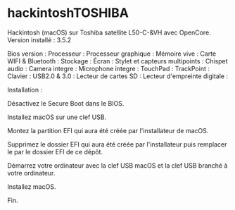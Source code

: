 # hackintoshTOSHIBA

Hackintosh (macOS) sur Toshiba satellite L50-C-&VH avec OpenCore.
Version installé : 3.5.2 

Bios version : 
Processeur : 
Processeur graphique : 
Mémoire vive : 
Carte WIFI & Bluetooth : 
Stockage : 
Écran : 
Stylet et capteurs multipoints : 
Chispet audio : 
Camera integre : 
Microphone integre : 
TouchPad : 
TrackPoint : 
Clavier : 
USB2.0 & 3.0 : 
Lecteur de cartes SD : 
Lecteur d'empreinte digitale : 

Installation :

Désactivez le Secure Boot dans le BIOS.

Installez macOS sur une clef USB.

Montez la partition EFI qui aura été créée par l'installateur de macOS.

Supprimez le dossier EFI qui aura été créée par l'installateur puis remplacer le par le dossier EFI de ce dépôt.

Démarrez votre ordinateur avec la clef USB macOS et la clef USB branché à votre ordinateur.

Installez macOS.

Fin.

